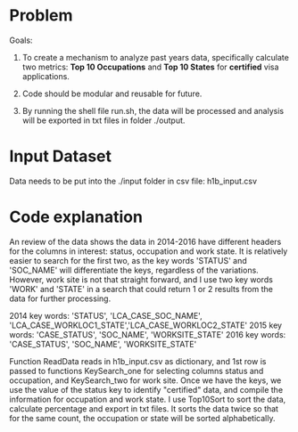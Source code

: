 # Problem

Goals:
1) To create a mechanism to analyze past years data, specifically calculate two metrics: **Top 10 Occupations** and **Top 10 States** for **certified** visa applications.

2) Code should be modular and reusable for future. 

3) By running the shell file run.sh, the data will be processed and analysis will be exported in txt files in folder ./output. 


# Input Dataset

Data needs to be put into the ./input folder in csv file: h1b_input.csv

# Code explanation

An review of the data shows the data in 2014-2016 have different headers for the columns in interest: status, occupation and work state. It is relatively easier to search for the first two, as the key words 'STATUS' and 'SOC_NAME' will differentiate the keys, regardless of the variations. However, work site is not that straight forward, and I use two key words 'WORK' and 'STATE' in a search that could return 1 or 2 results from the data for further processing.

2014 key words: 'STATUS', 'LCA_CASE_SOC_NAME', 'LCA_CASE_WORKLOC1_STATE','LCA_CASE_WORKLOC2_STATE'
2015 key words: 'CASE_STATUS', 'SOC_NAME', 'WORKSITE_STATE'
2016 key words: 'CASE_STATUS', 'SOC_NAME', 'WORKSITE_STATE'

Function ReadData reads in h1b_input.csv as dictionary, and 1st row is passed to functions KeySearch_one for selecting columns status and occupation, and KeySearch_two for work site. Once we have the keys, we use the value of the status key to identify "certified" data, and compile the information for occupation and work state. I use Top10Sort to sort the data, calculate percentage and export in txt files. It sorts the data twice so that for the same count, the occupation or state will be sorted alphabetically.      
  